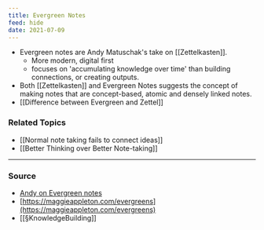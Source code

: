 ```yaml
---
title: Evergreen Notes
feed: hide
date: 2021-07-09
---
```


- Evergreen notes are Andy Matuschak's take on [[Zettelkasten]].
	- More modern, digital first
	- focuses on 'accumulating knowledge over time' than building connections, or creating outputs.
- Both [[Zettelkasten]] and Evergreen Notes suggests the concept of making notes that are concept-based, atomic and densely linked notes. 
- [[Difference between Evergreen and Zettel]]

### Related Topics
- [[Normal note taking fails to connect ideas]]
- [[Better Thinking over Better Note-taking]]

--- 

### Source
- [Andy on Evergreen notes](https://notes.andymatuschak.org/Evergreen_notes)
- [https://maggieappleton.com/evergreens](https://maggieappleton.com/evergreens)
- [[§KnowledgeBuilding]]
